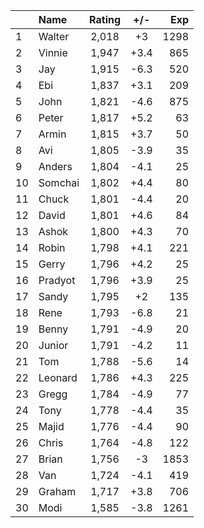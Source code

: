 | |Name|Rating|+/-|Exp|
|-|:---|:----:|:-:|--:|
|1|Walter|2,018|+3|1298|
|2|Vinnie|1,947|+3.4|865|
|3|Jay|1,915|-6.3|520|
|4|Ebi|1,837|+3.1|209|
|5|John|1,821|-4.6|875|
|6|Peter|1,817|+5.2|63|
|7|Armin|1,815|+3.7|50|
|8|Avi|1,805|-3.9|35|
|9|Anders|1,804|-4.1|25|
|10|Somchai|1,802|+4.4|80|
|11|Chuck|1,801|-4.4|20|
|12|David|1,801|+4.6|84|
|13|Ashok|1,800|+4.3|70|
|14|Robin|1,798|+4.1|221|
|15|Gerry|1,796|+4.2|25|
|16|Pradyot|1,796|+3.9|25|
|17|Sandy|1,795|+2|135|
|18|Rene|1,793|-6.8|21|
|19|Benny|1,791|-4.9|20|
|20|Junior|1,791|-4.2|11|
|21|Tom|1,788|-5.6|14|
|22|Leonard|1,786|+4.3|225|
|23|Gregg|1,784|-4.9|77|
|24|Tony|1,778|-4.4|35|
|25|Majid|1,776|-4.4|90|
|26|Chris|1,764|-4.8|122|
|27|Brian|1,756|-3|1853|
|28|Van|1,724|-4.1|419|
|29|Graham|1,717|+3.8|706|
|30|Modi|1,585|-3.8|1261|
